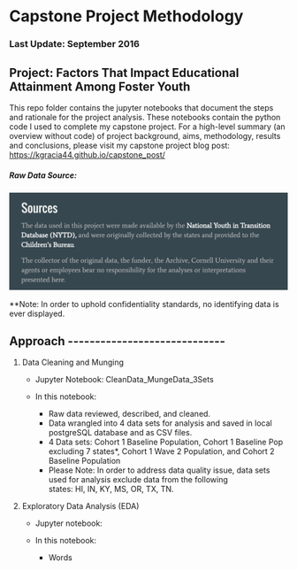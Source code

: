 # Capstone Project Methodology
### Last Update: September 2016

## Project: Factors That Impact Educational Attainment Among Foster Youth

This repo folder contains the jupyter notebooks that document the steps and rationale for the project analysis. These notebooks contain the python code I used to complete my capstone project. For a high-level summary (an overview without code) of project background, aims, methodology, results and conclusions, please visit my capstone project blog post: https://kgracia44.github.io/capstone_post/

##### Raw Data Source:

<img src="imgs_for_readme/sources.png">


**Note: In order to uphold confidentiality standards, no identifying data is ever displayed. 



## Approach ----------------------------- 

1) Data Cleaning and Munging
    
    - Jupyter Notebook: CleanData_MungeData_3Sets
    
    - In this notebook:
        
        - Raw data reviewed, described, and cleaned.
        - Data wrangled into 4 data sets for analysis and saved in local postgreSQL database and as CSV files.
        - 4 Data sets: Cohort 1 Baseline Population, Cohort 1 Baseline Pop excluding 7 states*, Cohort 1 Wave 2 Population, and Cohort 2 Baseline Population
        
        * Please Note: In order to address data quality issue, data sets used for analysis exclude data from the following   
        states: HI, IN, KY, MS, OR, TX, TN.

2) Exploratory Data Analysis (EDA)
    
    - Jupyter notebook: 
    
    - In this notebook:
        - Words